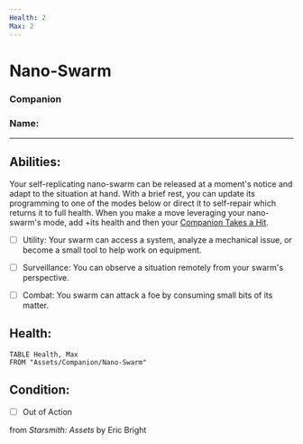 ```yaml
---
Health: 2
Max: 2
---
```


# Nano-Swarm
### Companion

### Name:<hr>

## Abilities:
Your self-replicating nano-swarm can be released at a moment&#x27;s notice and adapt to the situation at hand. With a brief rest, you can update its programming to one of the modes below or direct it to self-repair which returns it to full health. When you make a move leveraging your nano-swarm&#x27;s mode, add +its health and then your [Companion Takes a Hit](Moves/Suffer/Companion_Takes_a_Hit).

- [ ] Utility: Your swarm can access a system, analyze a mechanical issue, or become a small tool to help work on equipment.

- [ ] Surveillance: You can observe a situation remotely from your swarm&#x27;s perspective.

- [ ] Combat: You swarm can attack a foe by consuming small bits of its matter.

## Health:
```dataview
TABLE Health, Max
FROM "Assets/Companion/Nano-Swarm"
```


## Condition:
- [ ] Out of Action

from *Starsmith: Assets* by Eric Bright